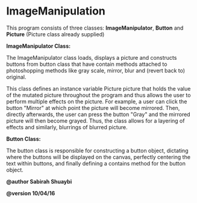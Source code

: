 # ImageManipulation

This program consists of three classes: __ImageManipulator__, __Button__ and __Picture__ (Picture class already supplied)

__ImageManipulator Class:__

The ImageManipulator class loads, displays a picture and constructs buttons from button class
that have contain methods attached to photoshopping methods like gray scale, mirror, blur and
(revert back to) original.

This class defines an instance variable Picture picture that holds the value of the mutated picture
throughout the program and thus allows the user to perform multiple effects on the picture.
For example, a user can click the button "Mirror" at which point the picture will become mirrored.
Then, directly afterwards, the user can press the button "Gray" and the mirrored picture will then become
grayed. Thus, the class allows for a layering of effects and similarly, blurrings of blurred picture.

__Button Class:__

The button class is responsible for constructing a button object, dictating where the buttons will
be displayed on the canvas, perfectly centering the text within buttons, and finally defining a
contains method for the button object.

 
 __@author Sabirah Shuaybi__
 
 __@version 10/04/16__
